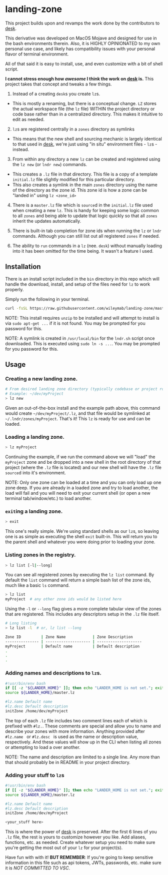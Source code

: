 # landing-zone

This project builds upon and revamps the work done by the contributors to [desk](https://github.com/jamesob/desk).

This derivative was developed on MacOS Mojave and designed for use in the bash environments therein. Also, it is HIGHLY OPINIONATED to my own personal use case, and likely has compatibility issues with your personal flavor of terminal environment.

All of that said it is easy to install, use, and even customize with a bit of shell script.

**I cannot stress enough how *awesome* I think the work on [desk](https://github.com/jamesob/desk) is.** This project takes that concept and tweaks a few things.

1) Instead of a creating `desk`s you create `lz`s. 
  - This is mostly a renaming, but there is a conceptual change. `LZ` stores the actual workspace file (the `lz` file) WITHIN the project directory or code base rather than in a centralized directory. This makes it intuitive to edit as needed. 
 
2) `lz`s are registered centrally in a `zones` directory as symlinks
  - This means that the new shell and sourcing mechanic is largely identical to that used in [desk](https://github.com/jamesob/desk), we're just using "in situ" environment files - `lz`s - instead.

3) From within any directory a new `lz` can be created and registered using the `lz new` (or `lndr new`) commands.
  - This creates a `.lz` file in that directory. This file is a copy of a template `initial.lz` file slightly modified for this particular directory.
  - This also creates a symlink in the main `zones` directory using the name of the directory as the zone id. This zone id is how a zone can be "landed in" using `lz <zone_id>`

4) There is a `master.lz` file which is `source`d in the `initial.lz` file used when creating a new `lz`. This is handy for keeping some logic common to all `zones` and being able to update that logic quickly so that all `zones` inherit the updates automatically.

5) There is built-in tab completion for zone ids when running the `lz` or `lndr` commands. Although you can still list out all registered `zones` if needed.

6) The ability to `run` commands in a `lz` (nee. `desk`) without manually loading into it has been omitted for the time being. It wasn't a feature I used.

## Installation

There is an install script included in the `bin` directory in this repo which will handle the download, install, and setup of the files need for `lz` to work properly.

Simply run the following in your terminal.

```bash
curl -fsSL https://raw.githubusercontent.com/wileymab/landing-zone/master/.lndr/lib/install.sh | bash --
```

NOTE: This install requires `unzip` to be installed and will attempt to install is via `sudo apt-get ...` if it is not found. You may be prompted for you password for this. 

NOTE: A symlink is created in `/usr/local/bin` for the `lndr.sh` script once downloaded. This is executed using `sudo ln -s ...`. You may be prompted for you password for this. 

## Usage

### Creating a new landing zone.
```bash
# From desired landing zone directory (typically codebase or project root)
# Example: ~/dev/myProject
> lz new
```

Given an out-of-the-box install and the example path above, this command would create `~/dev/myProject/.lz`, and that file would be symlinked at `~/.lndr/zones/myProject`. That's it! This `lz` is ready for use and can be loaded.

### Loading a landing zone.
```bash
> lz myProject
```
Continuing the example, if we run the command above we will "load" the `myProject` zone and be dropped into a new shell in the root directory of that project (where the `.lz` file is located) and our new shell will have the `.lz` file `source`d into it's environment.

NOTE: Only one zone can be loaded at a time and you can only load up one zone deep. If you are already in a loaded zone and try to load another, the load will fail and you will need to exit your current shell (or open a new terminal tab/window/etc.) to load another.

### `exit`ing a landing zone.
```bash
> exit
```
This one's really simple. We're using standard shells as our `lz`s, so leaving one is as simple as executing the shell `exit` built-in. This will return you to the parent shell and whatever you were doing prior to loading your zone.

### Listing zones in the registry.
```bash
> lz list [-l|--long]
```
You can see all registered zones by executing the `lz list` command. By default the `list` command will return a simple bash list of the zone ids, much like a basic `ls` command.

```bash
> lz list
myProject  # any other zone ids would be listed here
```

Using the `-l` or `--long` flag gives a more complete tabular view of the zones that are registered. This includes any descriptors setup in the `.lz` file itself.

```bash
# Long listing
> lz list -l  # or, lz list --long

Zone ID         | Zone Name            | Zone Description
--------------- | -------------------- | --------------------
myProject       | Default name         | Default description
.
.
.

```

### Adding names and descriptions to `lz`s.
```bash
#!usr/bin/env bash
if [[ -z "${LANDER_HOME}" ]]; then echo "LANDER_HOME is not set."; exit 1; fi
source ${LANDER_HOME}/master.lz

#lz.name Default name
#lz.desc Default description
initZone /home/dev/myProject
```
The top of each `.lz` file includes two comment lines each of which is prefixed with `#lz.`. These comments are special and allow you to name and describe your zones with more information. Anything provided after `#lz.name ` or `#lz.desc ` is used as the name or description value, respectively. And these values will show up in the CLI when listing all zones or attempting to load a over another.

NOTE: The name and description are limited to a single line. Any more than that should probably be in README in your project directory.

### Adding your stuff to `lz`s
```bash
#!usr/bin/env bash
if [[ -z "${LANDER_HOME}" ]]; then echo "LANDER_HOME is not set."; exit 1; fi
source ${LANDER_HOME}/master.lz

#lz.name Default name
#lz.desc Default description
initZone /home/dev/myProject

<your_stuff here>
```

This is where the power of [desk](https://github.com/jamesob/desk) is preserved. After the first 6 lines of you `.lz` file, the rest is yours to customize however you like. Add aliases, functions, etc. as needed. Create whatever setup you need to make sure you're getting the most out of your `lz` for your project(s).

Have fun with with it! **BUT REMEMBER**: If you're going to keep sensitive information in this file such as api tokens, JWTs, passwords, etc. make sure it is *NOT COMMITTED TO VSC*. 
